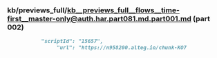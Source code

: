 ### kb/previews_full/kb__previews_full__flows__time-first__master-only@auth.har.part081.md.part001.md (part 002)

```md
           "scriptId": "15657",
                "url": "https://n958200.alteg.io/chunk-KO7
```

```
